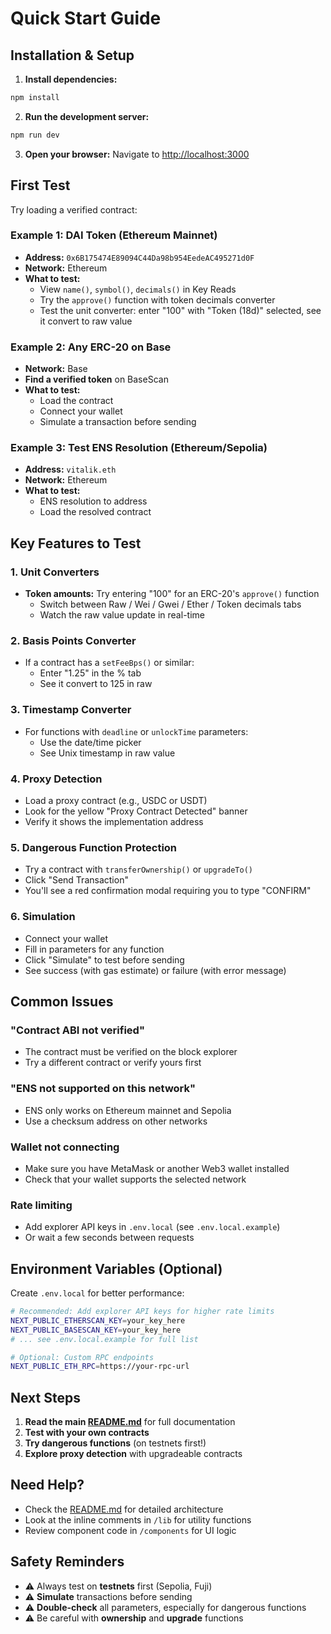 # Quick Start Guide

## Installation & Setup

1. **Install dependencies:**
```bash
npm install
```

2. **Run the development server:**
```bash
npm run dev
```

3. **Open your browser:**
Navigate to [http://localhost:3000](http://localhost:3000)

## First Test

Try loading a verified contract:

### Example 1: DAI Token (Ethereum Mainnet)
- **Address:** `0x6B175474E89094C44Da98b954EedeAC495271d0F`
- **Network:** Ethereum
- **What to test:**
  - View `name()`, `symbol()`, `decimals()` in Key Reads
  - Try the `approve()` function with token decimals converter
  - Test the unit converter: enter "100" with "Token (18d)" selected, see it convert to raw value

### Example 2: Any ERC-20 on Base
- **Network:** Base
- **Find a verified token** on BaseScan
- **What to test:**
  - Load the contract
  - Connect your wallet
  - Simulate a transaction before sending

### Example 3: Test ENS Resolution (Ethereum/Sepolia)
- **Address:** `vitalik.eth`
- **Network:** Ethereum
- **What to test:**
  - ENS resolution to address
  - Load the resolved contract

## Key Features to Test

### 1. Unit Converters
- **Token amounts:** Try entering "100" for an ERC-20's `approve()` function
  - Switch between Raw / Wei / Gwei / Ether / Token decimals tabs
  - Watch the raw value update in real-time

### 2. Basis Points Converter
- If a contract has a `setFeeBps()` or similar:
  - Enter "1.25" in the % tab
  - See it convert to 125 in raw

### 3. Timestamp Converter
- For functions with `deadline` or `unlockTime` parameters:
  - Use the date/time picker
  - See Unix timestamp in raw value

### 4. Proxy Detection
- Load a proxy contract (e.g., USDC or USDT)
- Look for the yellow "Proxy Contract Detected" banner
- Verify it shows the implementation address

### 5. Dangerous Function Protection
- Try a contract with `transferOwnership()` or `upgradeTo()`
- Click "Send Transaction"
- You'll see a red confirmation modal requiring you to type "CONFIRM"

### 6. Simulation
- Connect your wallet
- Fill in parameters for any function
- Click "Simulate" to test before sending
- See success (with gas estimate) or failure (with error message)

## Common Issues

### "Contract ABI not verified"
- The contract must be verified on the block explorer
- Try a different contract or verify yours first

### "ENS not supported on this network"
- ENS only works on Ethereum mainnet and Sepolia
- Use a checksum address on other networks

### Wallet not connecting
- Make sure you have MetaMask or another Web3 wallet installed
- Check that your wallet supports the selected network

### Rate limiting
- Add explorer API keys in `.env.local` (see `.env.local.example`)
- Or wait a few seconds between requests

## Environment Variables (Optional)

Create `.env.local` for better performance:

```bash
# Recommended: Add explorer API keys for higher rate limits
NEXT_PUBLIC_ETHERSCAN_KEY=your_key_here
NEXT_PUBLIC_BASESCAN_KEY=your_key_here
# ... see .env.local.example for full list

# Optional: Custom RPC endpoints
NEXT_PUBLIC_ETH_RPC=https://your-rpc-url
```

## Next Steps

1. **Read the main [README.md](./README.md)** for full documentation
2. **Test with your own contracts**
3. **Try dangerous functions** (on testnets first!)
4. **Explore proxy detection** with upgradeable contracts

## Need Help?

- Check the [README.md](./README.md) for detailed architecture
- Look at the inline comments in `/lib` for utility functions
- Review component code in `/components` for UI logic

## Safety Reminders

- ⚠️ Always test on **testnets** first (Sepolia, Fuji)
- ⚠️ **Simulate** transactions before sending
- ⚠️ **Double-check** all parameters, especially for dangerous functions
- ⚠️ Be careful with **ownership** and **upgrade** functions

